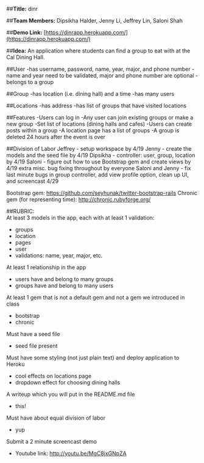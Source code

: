 ##**Title:**
dinr

##**Team Members:**
Dipsikha Halder, Jenny Li, Jeffrey Lin, Saloni Shah

##**Demo Link:**
[https://dinrapp.herokuapp.com/](https://dinrapp.herokuapp.com/)

##**Idea:** An application where students can find a group to eat with at the Cal Dining Hall.

##User
-has username, password, name, year, major, and phone number
-name and year need to be validated, major and phone number are optional
-belongs to a group

##Group
-has location (i.e. dining hall) and a time
-has many users

##Locations
-has address
-has list of groups that have visited locations

##Features
-Users can log in
-Any user can join existing groups or make a new group
-Set list of locations (dining halls and cafes)
-Users can create posts within a group
-A location page has a list of groups
-A group is deleted 24 hours after the event is over

##Division of Labor
Jeffrey - setup workspace by 4/19
Jenny - create the models and the seed file by 4/19
Dipsikha - controller: user, group, location by 4/19
Saloni - figure out how to use Bootstrap gem and create views by 4/19
extra misc. bug fixing throughout by everyone
Saloni and Jenny - fix last minute bugs in group controller, add view profile option, clean up UI, and screencast 4/29

Bootstrap gem: https://github.com/seyhunak/twitter-bootstrap-rails
Chronic gem (for representing time): http://chronic.rubyforge.org/


##RUBRIC:	
At least 3 models in the app, each with at least 1 validation:
- groups
- location
- pages
- user
- validations: name, year, major, etc.


At least 1 relationship in the app
- users have and belong to many groups
- groups have and belong to many users

At least 1 gem that is not a default gem and not a gem we introduced in class
- bootstrap
- chronic

Must have a seed file
- seed file present

Must have some styling (not just plain text) and deploy application to Heroku
- cool effects on locations page
- dropdown effect for choosing dining halls

A writeup which you will put in the README.md file
- this!

Must have about equal division of labor
- yup

Submit a 2 minute screencast demo
- Youtube link: http://youtu.be/MgC8jxGNpZA
